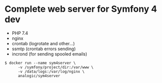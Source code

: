 Complete web server for Symfony 4 dev
=====================================

- PHP 7.4
- nginx
- crontab (logrotate and other...)
- ssmtp (crontab errors sending)
- incrond (for sending spooled emails)

```
$ docker run --name sym4server \
      -v /symfony/project/dir:/var/www \
      -v /data/logs:/var/log/nginx \
      analogic/sym4server
